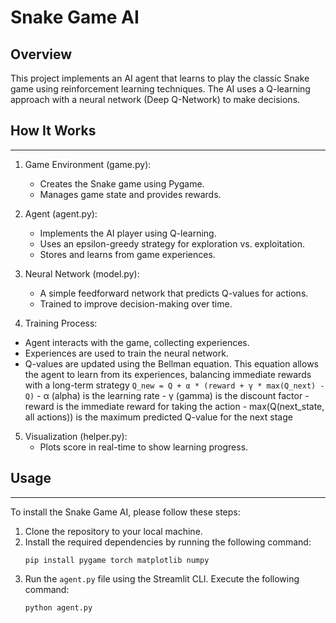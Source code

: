# Snake Game AI

## Overview

This project implements an AI agent that learns to play the classic Snake game using reinforcement learning techniques. The AI uses a Q-learning approach with a neural network (Deep Q-Network) to make decisions.

## How It Works
------------
1. Game Environment (game.py):
   - Creates the Snake game using Pygame.
   - Manages game state and provides rewards.

2. Agent (agent.py):
   - Implements the AI player using Q-learning.
   - Uses an epsilon-greedy strategy for exploration vs. exploitation.
   - Stores and learns from game experiences.


3. Neural Network (model.py):
   - A simple feedforward network that predicts Q-values for actions.
   - Trained to improve decision-making over time.


4. Training Process:
- Agent interacts with the game, collecting experiences.
- Experiences are used to train the neural network.
- Q-values are updated using the Bellman equation. This equation allows the agent to learn from its experiences, balancing immediate rewards with a long-term strategy
      ```
      Q_new = Q + α * (reward + γ * max(Q_next) - Q)
      ```
      - α (alpha) is the learning rate
      - γ (gamma) is the discount factor
      - reward is the immediate reward for taking the action
      - max(Q(next_state, all actions)) is the maximum predicted Q-value for the next stage
  
5. Visualization (helper.py):
   - Plots score in real-time to show learning progress.

## Usage
-----
To install the Snake Game AI, please follow these steps:

1. Clone the repository to your local machine.
2. Install the required dependencies by running the following command:
   ```
   pip install pygame torch matplotlib numpy
   ```
3. Run the `agent.py` file using the Streamlit CLI. Execute the following command:
     ```
   python agent.py
   ```












